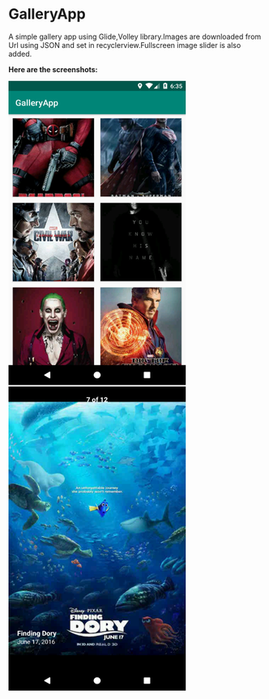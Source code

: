 # GalleryApp
A simple gallery app using Glide,Volley library.Images are downloaded from Url using JSON and set in recyclerview.Fullscreen image slider is also added.

**Here are the screenshots:**

<img src="Screenshots/screenshot1.png" width="350" height="600">

<img src="Screenshots/screenshot2.png" width="350" height="600">
